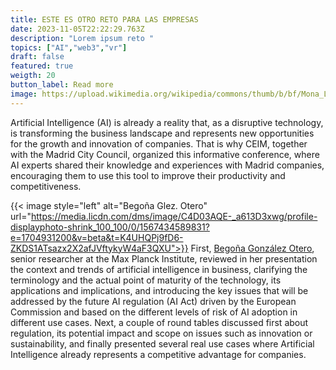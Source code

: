 ```yaml
---
title: ESTE ES OTRO RETO PARA LAS EMPRESAS
date: 2023-11-05T22:22:29.763Z
description: "Lorem ipsum reto "
topics: ["AI","web3","vr"]
draft: false
featured: true
weigth: 20
button_label: Read more
image: https://upload.wikimedia.org/wikipedia/commons/thumb/b/bf/Mona_Lisa-restored.jpg/1200px-Mona_Lisa-restored.jpg
---
```

Artificial Intelligence (AI) is already a reality that, as a disruptive technology, is transforming the business landscape and represents new opportunities for the growth and innovation of companies. That is why CEIM, together with the Madrid City Council, organized this informative conference, where AI experts shared their knowledge and experiences with Madrid companies, encouraging them to use this tool to improve their productivity and competitiveness.

{{< image style="left" alt="Begoña Glez. Otero" url="https://media.licdn.com/dms/image/C4D03AQE-_a613D3xwg/profile-displayphoto-shrink_100_100/0/1567434589831?e=1704931200&v=beta&t=K4UHQPj9fD6-ZKDS1ATsazx2X2afJVftykyW4aF3QXU">}} First, [Begoña González Otero](https://www.linkedin.com/in/begotero/), senior researcher at the Max Planck Institute, reviewed in her presentation the context and trends of artificial intelligence in business, clarifying the terminology and the actual point of maturity of the technology, its applications and implications, and introducing the key issues that will be addressed by the future AI regulation (AI Act) driven by the European Commission and based on the different levels of risk of AI adoption in different use cases.
Next, a couple of round tables discussed first about regulation, its potential impact and scope on issues such as innovation or sustainability, and finally presented several real use cases where Artificial Intelligence already represents a competitive advantage for companies.
